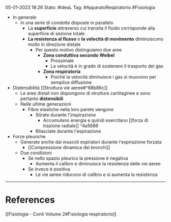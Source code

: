 05-01-2023 18:26
Stato: #ideaL 
Tag: #ApparatoRespiratorio #Fisiologia 

- In generale
    - In una serie di condotte disposte in parallelo
        - La **superficie** attraverso cui transita il fluido corrisponde alla superficie di sezione totale
        - **La resistenza al flusso** e **la velocità di movimento** diminuiscono molto in direzione distale
            - Per questo motivo distinguiamo due aree
                - **Zona conduttiva secondo Weibel**
                    - Prossimale
                    - La velocità è in grado di sostenere il trasporto dei gas
                - **Zona respiratoria**
                    - Poiché la velocità diminuisce i gas si muovono per semplice diffusione
- Distensibilità [[Struttura vie aeree#^88b86c]]
    - Le aree distali non dispongono di strutture cartilaginee e sono pertanto **distensibili**
    - Nelle ultime generazioni
        - Fibre elastiche nella loro parete vengono
            - Stirate durante l'inspirazione
                - Accumulano energia e quindi esercitano [[forza di trazione radiale]] ^4a5686
            - Rilasciate durante l'espirazione
- Forze pleuriche
    - Generate anche dai muscoli espiratori durante l'espirazione forzata
        - [[Compressione dinamica dei bronchi]]
    - Due condizioni
        - Se nello spazio pleurico la pressione è negativa
            - Aumenta il calibro e diminuisce la resistenza delle vie aeree
        - Se invece è positiva
            - Le vie aeree riducono di calibro e si aumenta la resistenza
---
# References 
[[Fisiologia  - Conti Volume 2#Fisiologia respiratorio]]
